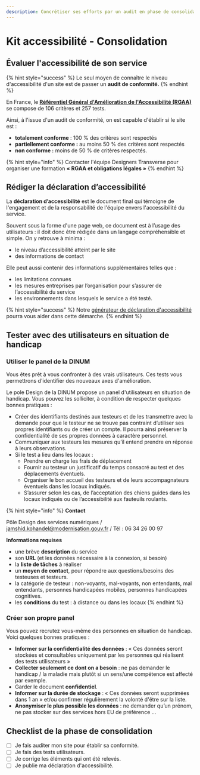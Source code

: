 ```yaml
---
description: Concrétiser ses efforts par un audit en phase de consolidation.
---
```


# Kit accessibilité - Consolidation

## **Évaluer l'accessibilité de son service**

{% hint style="success" %}
Le seul moyen de connaître le niveau d'accessibilité d'un site est de passer un **audit de conformité.**
{% endhint %}

En France, le [**Référentiel Général d'Amélioration de l'Accessibilité (RGAA)** ](https://www.numerique.gouv.fr/publications/rgaa-accessibilite/)se compose de 106 critères et 257 tests.

Ainsi, à l'issue d'un audit de conformité, on est capable d'établir si le site est :

* **totalement** **conforme** : 100 % des critères sont respectés
* **partiellement conforme :** au moins 50 % des critères sont respectés
* **non conforme :** moins de 50 % de critères respectés.&#x20;

{% hint style="info" %}
Contacter l'équipe Designers Transverse pour organiser une formation **« RGAA et obligations légales »**
{% endhint %}

## **Rédiger la déclaration d’accessibilité**

La **déclaration d’accessibilité** est le document final qui témoigne de l'engagement et de la responsabilité de l'équipe envers l'accessibilité du service.

Souvent sous la forme d'une page web, ce document est à l’usage des utilisateurs : il doit donc être rédigée dans un langage compréhensible et simple. On y retrouve à minima :

* le niveau d’accessibilité atteint par le site
* des informations de contact

Elle peut aussi contenir des informations supplémentaires telles que :

* les limitations connues
* les mesures entreprises par l’organisation pour s’assurer de l’accessibilité du service
* les environnements dans lesquels le service a été testé.

{% hint style="success" %}
Notre [générateur de déclaration d'accessibilité](https://betagouv.github.io/a11y-generateur-declaration/#create) pourra vous aider dans cette démarche.
{% endhint %}

## Tester avec des utilisateurs en situation de handicap

### Utiliser le panel de la DINUM

Vous êtes prêt à vous confronter à des vrais utilisateurs. Ces tests vous permettrons d'identifier des nouveaux axes d'amélioration.

Le pole Design de la DINUM propose un panel d'utilisateurs en situation de handicap. Vous pouvez les solliciter, à condition de respecter quelques bonnes pratiques :&#x20;

* Créer des identifiants destinés aux testeurs et de les transmettre avec la demande pour que le testeur ne se trouve pas contraint d’utiliser ses propres identifiants ou de créer un compte. Il pourra ainsi préserver la confidentialité de ses propres données à caractère personnel.
* Communiquer aux testeurs les mesures qu’il entend prendre en réponse à leurs observations.
* Si le test a lieu dans les locaux :
  * Prendre en charge les frais de déplacement
  * Fournir au testeur un justificatif du temps consacré au test et des déplacements éventuels.
  * Organiser le bon accueil des testeurs et de leurs accompagnateurs éventuels dans les locaux indiqués.
  * S’assurer selon les cas, de l’acceptation des chiens guides dans les locaux indiqués ou de l’accessibilité aux fauteuils roulants.

{% hint style="info" %}
**Contact**

Pôle Design des services numériques / jamshid.kohandel@modernisation.gouv.fr / Tél : 06 34 26 00 97

**Informations requises**

* une brève **description** du service
* son **URL** (et les données nécessaire à la connexion, si besoin)
* la **liste de tâches** à réaliser
* un **moyen de contact**, pour répondre aux questions/besoins des testeuses et testeurs.
* la catégorie de testeur : non-voyants, mal-voyants, non entendants, mal entendants, personnes handicapées mobiles, personnes handicapées cognitives.
* les **conditions** du test : à distance ou dans les locaux
{% endhint %}

### Créer son propre panel

Vous pouvez recrutez vous-même des personnes en situation de handicap. Voici quelques bonnes pratiques :&#x20;

* **Informer sur la confidentialité des données** : « Ces données seront stockées et consultables uniquement par les personnes qui réalisent des tests utilisateurs »
* **Collecter seulement ce dont on a besoin** : ne pas demander le handicap / la maladie mais plutôt si un sens/une compétence est affecté par exemple.
* Garder le document **confidentiel**.
* **Informer sur la durée de stockage** : « Ces données seront supprimées dans 1 an » et/ou confirmer régulièrement la volonté d'être sur la liste.
* **Anonymiser le plus possible les données** : ne demander qu’un prénom, ne pas stocker sur des services hors EU de préférence ...

## Checklist de la phase de consolidation

* [ ] Je fais auditer mon site pour établir sa conformité.
* [ ] Je fais des tests utilisateurs.
* [ ] Je corrige les éléments qui ont été relevés.
* [ ] Je publie ma déclaration d'accessibilité.

